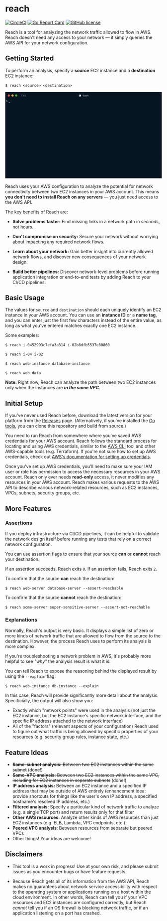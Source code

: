 # reach

[![CircleCI](https://circleci.com/gh/luhring/reach.svg?style=svg)](https://circleci.com/gh/luhring/reach)
[![Go Report Card](https://goreportcard.com/badge/github.com/luhring/reach)](https://goreportcard.com/report/github.com/luhring/reach)
[![GitHub license](https://img.shields.io/badge/license-MIT-blue.svg)](https://github.com/luhring/reach/blob/master/LICENSE)

Reach is a tool for analyzing the network traffic allowed to flow in AWS. Reach doesn't need any access to your network — it simply queries the AWS API for your network configuration.

## Getting Started

To perform an analysis, specify a **source** EC2 instance and a **destination** EC2 instance:

```Text
$ reach <source> <destination>
```

![Image](.data/reach-demo.gif)

Reach uses your AWS configuration to analyze the potential for network connectivity between two EC2 instances in your AWS account. This means **you don't need to install Reach on any servers** — you just need access to the AWS API.

The key benefits of Reach are:

- **Solve problems faster:** Find missing links in a network path in _seconds_, not hours.

- **Don't compromise on security:** Secure your network without worrying about impacting any required network flows.

- **Learn about your network:** Gain better insight into currently allowed network flows, and discover new consequences of your network design.

- **Build better pipelines:** Discover network-level problems before running application integration or end-to-end tests by adding Reach to your CI/CD pipelines.

## Basic Usage

The values for `source` and `destination` should each uniquely identify an EC2 instance in your AWS account. You can use an **instance ID** or a **name tag**, and you can enter just the first few characters instead of the entire value, as long as what you've entered matches exactly one EC2 instance.

Some examples:

```Text
$ reach i-0452993c7efa3a314 i-02b8dfb5537e80860
```

```Text
$ reach i-04 i-02
```

```Text
$ reach web-instance database-instance
```

```Text
$ reach web data
```

**Note:** Right now, Reach can analyze the path between two EC2 instances only when the instances are **_in the same VPC_**.

## Initial Setup

If you've never used Reach before, download the latest version for your platform from the [Releases](https://github.com/luhring/reach/releases) page. (Alternatively, if you've installed the [Go tools](https://golang.org/dl/), you can clone this repository and build from source.)

You need to run Reach from somewhere where you've saved AWS credentials for your AWS account. Reach follows the standard process for locating and using AWS credentials, similar to the [AWS CLI](https://docs.aws.amazon.com/cli/latest/userguide/cli-chap-welcome.html) tool and other AWS-capable tools (e.g. Terraform). If you're not sure how to set up AWS credentials, check out [AWS's documentation for setting up credentials](https://docs.aws.amazon.com/cli/latest/userguide/cli-chap-configure.html).

Once you've set up AWS credentials, you'll need to make sure your IAM user or role has permission to access the necessary resources in your AWS account. Reach only ever needs **read-only** access, it never modifies any resources in your AWS account. Reach makes various requests to the AWS API to describe various network-related resources, such as EC2 instances, VPCs, subnets, security groups, etc.

## More Features

### Assertions

If you deploy infrastructure via CI/CD pipelines, it can be helpful to validate the network design itself before running any tests that rely on a correct network configuration.

You can use assertion flags to ensure that your source **can** or **cannot** reach your destination.

If an assertion succeeds, Reach exits  `0`. If an assertion fails, Reach exits `2`.

To confirm that the source **can** reach the destination:

```Text
$ reach web-server database-server --assert-reachable
```

To confirm that the source **cannot** reach the destination:

```Text
$ reach some-server super-sensitive-server --assert-not-reachable
```

### Explanations

Normally, Reach's output is very basic. It displays a simple list of zero or more kinds of network traffic that are allowed to flow from the source to the destination. However, the process Reach uses to perform its analysis is more complex.

If you're troubleshooting a network problem in AWS, it's probably more helpful to see _"why"_ the analysis result is what it is.

You can tell Reach to expose the reasoning behind the displayed result by using the `--explain` flag:

```Text
$ reach web-instance db-instance --explain
```

In this case, Reach will provide significantly more detail about the analysis. Specificially, the output will also show you:

- Exactly which "network points" were used in the analysis (not just the EC2 instance, but the EC2 instance's specific network interface, and the specific IP address attached to the network interface)
- All of the "factors" (relevant aspects of your configuration) Reach used to figure out what traffic is being allowed by specific properties of your resources (e.g. security group rules, instance state, etc.)

## Feature Ideas

- ~~**Same-subnet analysis:** Between two EC2 instances within the same subnet~~ (done!)
- ~~**Same-VPC analysis:** Between two EC2 instances within the same VPC, including for EC2 instances in separate subnets~~ (done!)
- **IP address analysis:** Between an EC2 instance and a specified IP address that may be outside of AWS entirely (enhancement idea: provide shortcuts for things like the user's own IP address, a specified hostname's resolved IP address, etc.)
- **Filtered analysis:** Specify a particular kind of network traffic to analyze (e.g. a single TCP port) and return results only for that filter
- **Other AWS resources:** Analyze other kinds of AWS resources than just EC2 instances (e.g. ELB, Lambda, VPC endpoints, etc.)
- **Peered VPC analysis**: Between resources from separate but peered VPCs
- Other things! Your ideas are welcome!

## Disclaimers

- This tool is a work in progress! Use at your own risk, and please submit issues as you encounter bugs or have feature requests.

- Because Reach gets all of its information from the AWS API, Reach makes no guarantees about network service accessibility with respect to the operating system or applications running on a host within the cloud environment. In other words, Reach can tell you if your VPC resources and EC2 instances are configured correctly, but Reach _cannot_ tell you if an OS firewall is blocking network traffic, or if an application listening on a port has crashed.
